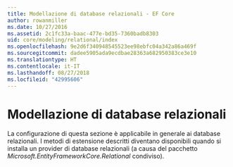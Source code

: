 ```yaml
---
title: Modellazione di database relazionali - EF Core
author: rowanmiller
ms.date: 10/27/2016
ms.assetid: 2c1fc33a-baac-477e-bd35-7360badb8303
uid: core/modeling/relational/index
ms.openlocfilehash: 9e2d6f340948545523ee98ebfc04a342a86a469f
ms.sourcegitcommit: dadee5905ada9ecdbae28363a682950383ce3e10
ms.translationtype: HT
ms.contentlocale: it-IT
ms.lasthandoff: 08/27/2018
ms.locfileid: "42995606"
---
```

# <a name="relational-database-modeling"></a>Modellazione di database relazionali

La configurazione di questa sezione è applicabile in generale ai database relazionali. I metodi di estensione descritti diventano disponibili quando si installa un provider di database relazionali (a causa del pacchetto *Microsoft.EntityFrameworkCore.Relational* condiviso).
